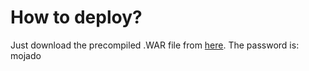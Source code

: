 <h1>How to deploy?</h1>
Just download the precompiled .WAR file from <a href="http://owncloud.hostable.nl/public.php?service=files&t=7d4dbc2080b768b97ed2a19f2d8e44a7" target="_blank">here</a>.
The password is: mojado
